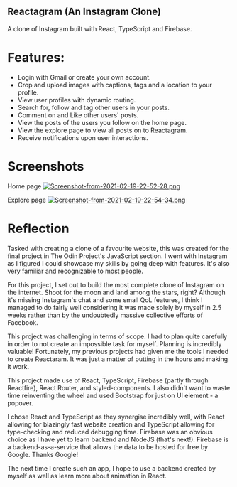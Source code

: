 ## Reactagram (An Instagram Clone)

A clone of Instagram built with React, TypeScript and Firebase.

# Features:

- Login with Gmail or create your own account.
- Crop and upload images with captions, tags and a location to your profile.
- View user profiles with dynamic routing.
- Search for, follow and tag other users in your posts.
- Comment on and Like other users' posts.
- View the posts of the users you follow on the home page.
- View the explore page to view all posts on to Reactagram.
- Receive notifications upon user interactions.

# Screenshots

Home page
[![Screenshot-from-2021-02-19-22-52-28.png](https://i.postimg.cc/FsSL1psm/Screenshot-from-2021-02-19-22-52-28.png)](https://postimg.cc/mtbD5QH6)

Explore page
[![Screenshot-from-2021-02-19-22-54-34.png](https://i.postimg.cc/PJwPpfHK/Screenshot-from-2021-02-19-22-54-34.png)](https://postimg.cc/T5TRB6pW)

# Reflection

Tasked with creating a clone of a favourite website, this was created for the final project in The Odin Project's JavaScript section.
I went with Instagram as I figured I could showcase my skills by going deep with features. It's also very familiar and recognizable to most people.

For this project, I set out to build the most complete clone of Instagram on the internet. Shoot for the moon and land among the stars, right?
Although it's missing Instagram's chat and some small QoL features, I think I managed to do fairly well considering it was made solely by myself in 2.5 weeks rather than by the undoubtedly massive collective efforts of Facebook.

This project was challenging in terms of scope. I had to plan quite carefully in order to not create an impossible task for myself. Planning is incredibly valuable!
Fortunately, my previous projects had given me the tools I needed to create Reactaram. It was just a matter of putting in the hours and making it work.

This project made use of React, TypeScript, Firebase (partly through Reactfire), React Router, and styled-components. I also didn't want to waste time reinventing the wheel and used Bootstrap for just on UI element - a popover.

I chose React and TypeScript as they synergise incredibly well, with React allowing for blazingly fast website creation and TypeScript allowing for type-checking and reduced debugging time.
Firebase was an obvious choice as I have yet to learn backend and NodeJS (that's next!). Firebase is a backend-as-a-service that allows the data to be hosted for free by Google. Thanks Google!

The next time I create such an app, I hope to use a backend created by myself as well as learn more about animation in React.

